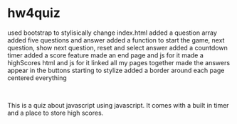 # hw4quiz
used bootstrap to stylisically change index.html
added a question array
added five questions and answer
added a function to start the game, next question, show next question, reset and select answer
added a countdown timer
added a score feature
made an end page and js for it
made a highScores html and js for it
linked all my pages together
made the answers appear in the buttons
starting to stylize
added a border around each page
centered everything


<br>

This is a quiz about javascript using javascript. It comes with a built in timer and a place to store high scores.
